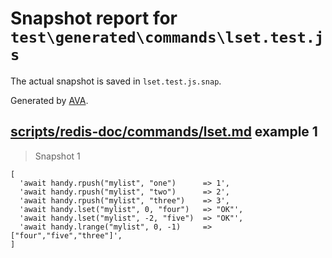 # Snapshot report for `test\generated\commands\lset.test.js`

The actual snapshot is saved in `lset.test.js.snap`.

Generated by [AVA](https://ava.li).

## [scripts/redis-doc/commands/lset.md](../../../../scripts/redis-doc/commands/lset.md) example 1

> Snapshot 1

    [
      'await handy.rpush("mylist", "one")      => 1',
      'await handy.rpush("mylist", "two")      => 2',
      'await handy.rpush("mylist", "three")    => 3',
      'await handy.lset("mylist", 0, "four")   => "OK"',
      'await handy.lset("mylist", -2, "five")  => "OK"',
      'await handy.lrange("mylist", 0, -1)     => ["four","five","three"]',
    ]
